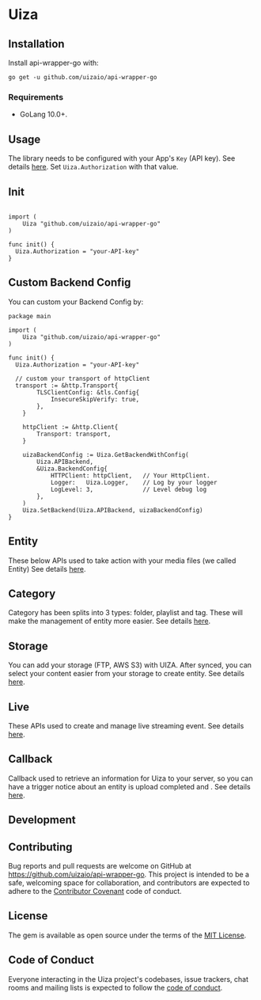 # Uiza

## Installation
Install api-wrapper-go with:
```golang
go get -u github.com/uizaio/api-wrapper-go

```

### Requirements

- GoLang 10.0+.

## Usage

The library needs to be configured with your App's `Key` (API key).
See details [here](https://docs.uiza.io/#authentication).
Set `Uiza.Authorization` with that value.

## Init

```golang

import (
    Uiza "github.com/uizaio/api-wrapper-go"
)

func init() {
  Uiza.Authorization = "your-API-key"
}

```

## Custom Backend Config

You can custom your Backend Config by:

```golang
package main

import (
    Uiza "github.com/uizaio/api-wrapper-go"
)

func init() {
  Uiza.Authorization = "your-API-key"

  // custom your transport of httpClient
  transport := &http.Transport{
		TLSClientConfig: &tls.Config{
			InsecureSkipVerify: true,
		},
	}

	httpClient := &http.Client{
		Transport: transport,
	}

	uizaBackendConfig := Uiza.GetBackendWithConfig(
		Uiza.APIBackend,
		&Uiza.BackendConfig{
			HTTPClient: httpClient,   // Your HttpClient.
			Logger:   Uiza.Logger,    // Log by your logger
			LogLevel: 3,              // Level debug log
		},
	)
	Uiza.SetBackend(Uiza.APIBackend, uizaBackendConfig)
}
```

## Entity

These below APIs used to take action with your media files (we called Entity)
See details [here](https://docs.uiza.io/v4?go#video).

## Category

Category has been splits into 3 types: folder, playlist and tag. These will make the management of entity more easier.
See details [here](https://docs.uiza.io/v4?go#category).

## Storage

You can add your storage (FTP, AWS S3) with UIZA. After synced, you can select your content easier from your storage to create entity.
See details [here](https://docs.uiza.io/v4?go#storage).

## Live

These APIs used to create and manage live streaming event.
See details [here](https://docs.uiza.io/v4?go#live-streaming).

## Callback

Callback used to retrieve an information for Uiza to your server, so you can have a trigger notice about an entity is upload completed and .
See details [here](https://docs.uiza.io/v4?go#callback).

## Development

## Contributing

Bug reports and pull requests are welcome on GitHub at https://github.com/uizaio/api-wrapper-go. This project is intended to be a safe, welcoming space for collaboration, and contributors are expected to adhere to the [Contributor Covenant](http://contributor-covenant.org) code of conduct.

## License

The gem is available as open source under the terms of the [MIT License](https://opensource.org/licenses/MIT).

## Code of Conduct

Everyone interacting in the Uiza project's codebases, issue trackers, chat rooms and mailing lists is expected to follow the [code of conduct](https://github.com/uizaio/api-wrapper-go/blob/master/CODE_OF_CONDUCT.md).
